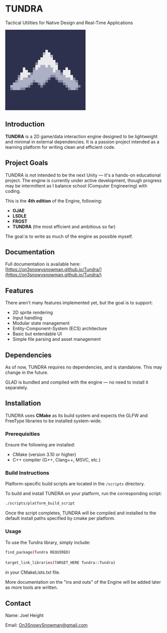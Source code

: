 
# TUNDRA 

Tactical Utilities for Native Design and Real-Time Applications

![TUNDRA icon](assets/TUNDRA_Icon.png)

## Introduction

**TUNDRA** is a 2D game/data interaction engine designed to be lightweight and 
minimal in external dependencies. It is a passion project intended as a learning 
platform for writing clean and efficient code.

## Project Goals

TUNDRA is *not* intended to be the next Unity — it's a hands-on educational 
project. The engine is currently under active development, though progress may 
be intermittent as I balance school (Computer Engineering) with coding.

This is the **4th edition** of the Engine, following:
- **OJAE**
- **LSDLE**
- **FROST**
- **TUNDRA** (the most efficient and ambitious so far)

The goal is to write as much of the engine as possible myself.

## Documentation

Full documentation is available here: [https://on3snowysnowman.github.io/Tundra/](https://on3snowysnowman.github.io/Tundra/)

## Features
 
There aren't many features implemented yet, but the goal is to support:

- 2D sprite rendering
- Input handling
- Modular state management
- Entity-Component-System (ECS) architecture
- Basic but extendable UI
- Simple file parsing and asset management

## Dependencies

As of now, TUNDRA requires no dependencies, and is standalone. This may change in 
the future. 

GLAD is bundled and compiled with the engine — no need to install it separately.

## Installation 

TUNDRA uses **CMake** as its build system and expects the GLFW and FreeType 
libraries to be installed system-wide.

### Prerequisities

Ensure the following are installed:

- CMake (version 3.10 or higher)
- C++ compiler (G++, Clang++, MSVC, etc.)

### Build Instructions

Platform-specific build scripts are located in the `/scripts` directory.

To build and install TUNDRA on your platform, run the corresponding script:

```bash
./scripts/platform_build_script
```

Once the script completes, TUNDRA will be compiled and installed to the default
install paths specified by cmake per platform.

### Usage 

To use the Tundra library, simply include:

```bash
find_package(Tundra REQUIRED)

target_link_libraries(TARGET_HERE Tundra::Tundra)
```

in your CMakeLists.txt file.

More documentation on the "ins and outs" of the Engine will be added later as 
more tools are written.

## Contact 

Name: Joel Height

Email: On3SnowySnowman@gmail.com
